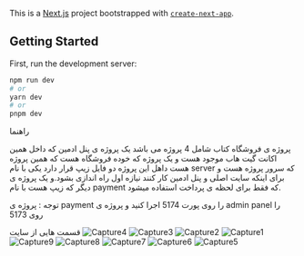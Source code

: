 This is a [Next.js](https://nextjs.org/) project bootstrapped with [`create-next-app`](https://github.com/vercel/next.js/tree/canary/packages/create-next-app).

## Getting Started

First, run the development server:

```bash
npm run dev
# or
yarn dev
# or
pnpm dev
```
راهنما

پروژه ی فروشگاه کتاب شامل 4 پروژه می باشد یک پروژه ی پنل ادمین که داخل همین اکانت گیت هاب موجود هست و یک پروژه که خوده فروشگاه هست که همین پروژه هست داهل این پروژه دو فایل زیپ قرار دارد یکی با نام server که سرور پروژه هست و برای اینکه سایت اصلی و پنل ادمین کار کنند نیازه اول راه اندازی بشود.و یک پروژه ی دیگر که زیپ هست با نام payment که فقط برای لحظه ی پرداخت استفاده میشود.

توجه : پروژه ی payment را روی پورت 5174 اجرا کنید و پروژه ی admin panel را روی 5173


قسمت هایی از سایت
![Capture4](https://github.com/Matinmmp/BookStore/assets/127874061/6cadf4a4-9c8a-4b8f-bbcb-417391eef06c)
![Capture3](https://github.com/Matinmmp/BookStore/assets/127874061/9040667a-9038-4b4e-8560-6f97ec65d579)
![Capture2](https://github.com/Matinmmp/BookStore/assets/127874061/ee09eb75-30d7-4d8f-907f-87cf075fa042)
![Capture1](https://github.com/Matinmmp/BookStore/assets/127874061/b3149da4-ed7f-4ccd-8369-a5d4b419c635)
![Capture9](https://github.com/Matinmmp/BookStore/assets/127874061/77569eef-c2c2-4294-aa7f-16a16c730ec4)
![Capture8](https://github.com/Matinmmp/BookStore/assets/127874061/58267110-e223-4356-90c1-f0bbb68bebd2)
![Capture7](https://github.com/Matinmmp/BookStore/assets/127874061/9cdb43ff-213c-4767-898e-43075404277a)
![Capture6](https://github.com/Matinmmp/BookStore/assets/127874061/8ef302be-72f1-4f39-8bd5-c6839d6923bc)
![Capture5](https://github.com/Matinmmp/BookStore/assets/127874061/b130d4a3-5692-4143-b9d2-d1ada62699ef)

